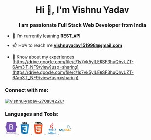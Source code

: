 <h1 align="center">Hi 👋, I'm Vishnu Yadav</h1>
<h3 align="center">I am passionate Full Stack Web Developer from India</h3>

- 🌱 I’m currently learning **REST_API**

- 📫 How to reach me **vishnuyadav151998@gmail.com**

- 📄 Know about my experiences [https://drive.google.com/file/d/1s7vk5ylLE6SF3huQhvUZT-6Am3IT_NF9/view?usp=sharing](https://drive.google.com/file/d/1s7vk5ylLE6SF3huQhvUZT-6Am3IT_NF9/view?usp=sharing)

<h3 align="left">Connect with me:</h3>
<p align="left">
<a href="https://linkedin.com/in/vishnu-yadav-270a04220/" target="blank"><img align="center" src="https://raw.githubusercontent.com/rahuldkjain/github-profile-readme-generator/master/src/images/icons/Social/linked-in-alt.svg" alt="vishnu-yadav-270a04220/" height="30" width="40" /></a>
</p>

<h3 align="left">Languages and Tools:</h3>
<p align="left"> <a href="https://getbootstrap.com" target="_blank" rel="noreferrer"> <img src="https://raw.githubusercontent.com/devicons/devicon/master/icons/bootstrap/bootstrap-plain-wordmark.svg" alt="bootstrap" width="40" height="40"/> </a> <a href="https://www.w3schools.com/css/" target="_blank" rel="noreferrer"> <img src="https://raw.githubusercontent.com/devicons/devicon/master/icons/css3/css3-original-wordmark.svg" alt="css3" width="40" height="40"/> </a> <a href="https://www.w3.org/html/" target="_blank" rel="noreferrer"> <img src="https://raw.githubusercontent.com/devicons/devicon/master/icons/html5/html5-original-wordmark.svg" alt="html5" width="40" height="40"/> </a> <a href="https://www.java.com" target="_blank" rel="noreferrer"> <img src="https://raw.githubusercontent.com/devicons/devicon/master/icons/java/java-original.svg" alt="java" width="40" height="40"/> </a> <a href="https://www.mysql.com/" target="_blank" rel="noreferrer"> <img src="https://raw.githubusercontent.com/devicons/devicon/master/icons/mysql/mysql-original-wordmark.svg" alt="mysql" width="40" height="40"/> </a> </p>

